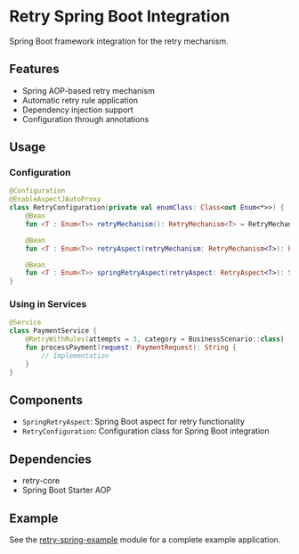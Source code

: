 # Retry Spring Boot Integration

Spring Boot framework integration for the retry mechanism.

## Features

- Spring AOP-based retry mechanism
- Automatic retry rule application
- Dependency injection support
- Configuration through annotations

## Usage

### Configuration

```kotlin
@Configuration
@EnableAspectJAutoProxy
class RetryConfiguration(private val enumClass: Class<out Enum<*>>) {
    @Bean
    fun <T : Enum<T>> retryMechanism(): RetryMechanism<T> = RetryMechanism()

    @Bean
    fun <T : Enum<T>> retryAspect(retryMechanism: RetryMechanism<T>): RetryAspect<T> = RetryAspect(retryMechanism, enumClass.kotlin as kotlin.reflect.KClass<T>)

    @Bean
    fun <T : Enum<T>> springRetryAspect(retryAspect: RetryAspect<T>): SpringRetryAspect<T> = SpringRetryAspect(retryAspect)
}
```

### Using in Services

```kotlin
@Service
class PaymentService {
    @RetryWithRules(attempts = 3, category = BusinessScenario::class)
    fun processPayment(request: PaymentRequest): String {
        // Implementation
    }
}
```

## Components

- `SpringRetryAspect`: Spring Boot aspect for retry functionality
- `RetryConfiguration`: Configuration class for Spring Boot integration

## Dependencies

- retry-core
- Spring Boot Starter AOP

## Example

See the [retry-spring-example](../retry-spring-example/README.md) module for a complete example application. 